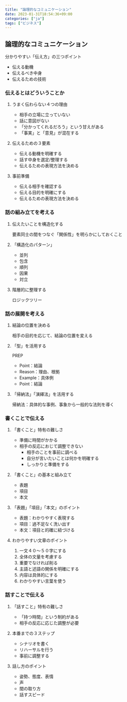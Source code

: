 ```yaml
---
title: "論理的なコミュニケーション"
date: 2023-01-31T18:54:36+09:00
categories: ["ja"]
tags: ["ビジネス"]
---
```

## 論理的なコミュニケーション

分かりやすい「伝え方」の三つポイント

- 伝える動機
- 伝えるべき中身
- 伝えるための技術

### 伝えるとはどういうことか

1. うまく伝わらない４つの理由
    - 相手の立場に立っていない
    - 話に意図がない
    - 「分かってくれるだろう」という甘えがある
    - 「事実」と「意見」が混在する

2. 伝えるための３要素
    - 伝える動機を明確する
    - 話す中身を選定/整理する
    - 伝えるための表現方法を決める

3. 事前準備
    - 伝える相手を確認する
    - 伝える目的を明確にする
    - 伝えるための表現方法を決める

### 話の組み立てを考える

1. 伝えたいことを構造化する 
   
   要素同士の間をつなぐ「関係性」を明らかにしておくこと

2. 「構造化のパターン」
    - 並列
    - 包含
    - 順列
    - 因果
    - 対立

3. 階層的に整理する

   ロジックツリー

### 話の展開を考える

1. 結論の位置を決める

   相手の目的を応じて、結論の位置を変える

2. 「型」を活用する

   PREP
    - Point：結論
    - Reason：理由、根拠
    - Example：具体例
    - Point：結論

3. 「帰納法」「演繹法」を活用する

   帰納法：具体的な事例、事象から一般的な法則を導く

### 書くことで伝える

1. 「書くこと」特有の難しさ
    - 準備に時間がかかる
    - 相手の反応におじて調整できない
        - 相手のことを事前に調べる
        - 自分が言いたいことは何かを明確する
        - しっかりと準備をする

2. 「書くこと」の基本と組み立て
    - 表題
    - 項目
    - 本文

3. 「表題」「項目」「本文」のポイント
    - 表題：わかりやすく表現する
    - 項目：過不足なく洗い出す
    - 本文：項目と的確に紐づける

4. わかりやすい文章のポイント
    1. 一文４０〜５０字にする
    2. 全体の文量を考慮する
    3. 重要でなければ削る
    4. 主語と述語の関係を明確にする
    5. 内容は具体的にする
    6. わかりやすい言葉を使う

### 話すことで伝える

1. 「話すこと」特有の難しさ
    - 「持つ時間」という制約がある
    - 相手の反応に応じた調整が必要

2. 本番までの３ステップ
    - シナリオを書く
    - リハーサルを行う
    - 事前に調整する

3. 話し方のポイント
    - 姿勢、態度、表情
    - 声
    - 間の取り方
    - 話すスピード
